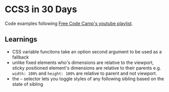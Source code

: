 # CCS3 in 30 Days

Code examples following [Free Code Camp's youtube playlist](https://www.youtube.com/playlist?list=PLWKjhJtqVAbl1AfjiGyYxwpdAPi5v-1OU).

## Learnings

- CSS variable funcitons take an option second argument to be used as a fallback
- unlike fixed elements who's dimensions are relative to the viewport, sticky positioned element's dimensions are relative to their parents e.g. `width: 100%` and `height: 100%` are relative to parent and not viewport.
- the `~` selector lets you toggle styles of any following sibling based on the state of sibling
